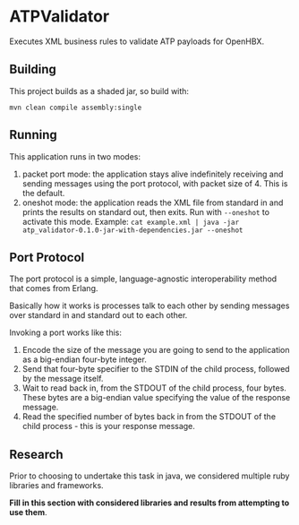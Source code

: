 # ATPValidator

Executes XML business rules to validate ATP payloads for OpenHBX.

## Building

This project builds as a shaded jar, so build with:
```
mvn clean compile assembly:single
```

## Running

This application runs in two modes:
1. packet port mode: the application stays alive indefinitely receiving and sending messages using the port protocol, with packet size of 4.  This is the default.
2. oneshot mode: the application reads the XML file from standard in and prints the results on standard out, then exits.  Run with `--oneshot` to activate this mode.  Example: `cat example.xml | java -jar atp_validator-0.1.0-jar-with-dependencies.jar --oneshot`

## Port Protocol

The port protocol is a simple, language-agnostic interoperability method that comes from Erlang.

Basically how it works is processes talk to each other by sending messages over standard in and standard out to each other.

Invoking a port works like this:
1. Encode the size of the message you are going to send to the application as a big-endian four-byte integer.
2. Send that four-byte specifier to the STDIN of the child process, followed by the message itself.
3. Wait to read back in, from the STDOUT of the child process, four bytes.  These bytes are a big-endian value specifying the value of the response message.
4. Read the specified number of bytes back in from the STDOUT of the child process - this is your response message.

## Research

Prior to choosing to undertake this task in java, we considered multiple ruby libraries and frameworks.

**Fill in this section with considered libraries and results from attempting to use them**.
